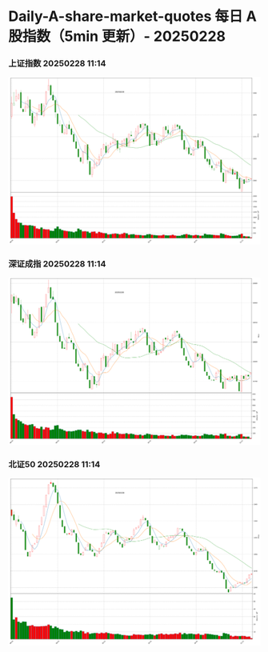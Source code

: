 
# Daily-A-share-market-quotes 每日 A 股指数（5min 更新）- 20250228

### 上证指数 20250228 11:14
![](./fig/2025/2/20250228-sh000001.png)

### 深证成指 20250228 11:14
![](./fig/2025/2/20250228-sz399001.png)

### 北证50 20250228 11:14
![](./fig/2025/2/20250228-bj899050.png)
